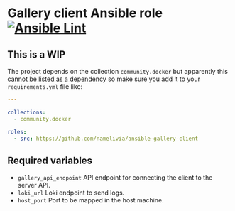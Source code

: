 # Gallery client Ansible role [![Ansible Lint](https://github.com/namelivia/ansible-gallery-client/actions/workflows/ansible-lint.yml/badge.svg)](https://github.com/namelivia/ansible-gallery-client/actions/workflows/ansible-lint.yml)

## This is a WIP

The project depends on the collection `community.docker` but apparently this [cannot be listed as a dependency](https://github.com/ansible/ansible/issues/62847) so make sure you add it to your `requirements.yml` file like:

```yml
---

collections:
  - community.docker

roles:
  - src: https://github.com/namelivia/ansible-gallery-client
```

## Required variables

 - `gallery_api_endpoint` API endpoint for connecting the client to the server API.
 - `loki_url` Loki endpoint to send logs.
 - `host_port` Port to be mapped in the host machine.
